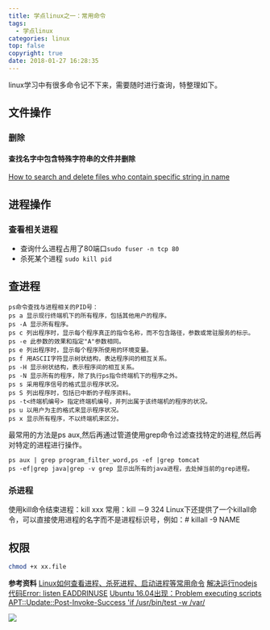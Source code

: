 ```yaml
---
title: 学点linux之一：常用命令
tags:
  - 学点linux
categories: linux
top: false
copyright: true
date: 2018-01-27 16:28:35
---
```

linux学习中有很多命令记不下来，需要随时进行查询，特整理如下。
<!--more-->
## 文件操作
### 删除
#### 查找名字中包含特殊字符串的文件并删除
[How to search and delete files who contain specific string in name](https://askubuntu.com/questions/625219/how-to-search-and-delete-files-who-contain-specific-string-in-name)
## 进程操作
### 查看相关进程
* 查询什么进程占用了80端口`sudo fuser -n tcp 80`
* 杀死某个进程 `sudo kill pid`

## 查进程
```
ps命令查找与进程相关的PID号：
ps a 显示现行终端机下的所有程序，包括其他用户的程序。
ps -A 显示所有程序。
ps c 列出程序时，显示每个程序真正的指令名称，而不包含路径，参数或常驻服务的标示。
ps -e 此参数的效果和指定"A"参数相同。
ps e 列出程序时，显示每个程序所使用的环境变量。
ps f 用ASCII字符显示树状结构，表达程序间的相互关系。
ps -H 显示树状结构，表示程序间的相互关系。
ps -N 显示所有的程序，除了执行ps指令终端机下的程序之外。
ps s 采用程序信号的格式显示程序状况。
ps S 列出程序时，包括已中断的子程序资料。
ps -t<终端机编号> 指定终端机编号，并列出属于该终端机的程序的状况。
ps u 以用户为主的格式来显示程序状况。
ps x 显示所有程序，不以终端机来区分。
```
最常用的方法是ps aux,然后再通过管道使用grep命令过滤查找特定的进程,然后再对特定的进程进行操作。
```
ps aux | grep program_filter_word,ps -ef |grep tomcat
ps -ef|grep java|grep -v grep 显示出所有的java进程，去处掉当前的grep进程。
```

### 杀进程
使用kill命令结束进程：kill xxx
常用：kill －9 324
Linux下还提供了一个killall命令，可以直接使用进程的名字而不是进程标识号，例如：# killall -9 NAME

## 权限
```bash
chmod +x xx.file
```

**参考资料**
[Linux如何查看进程、杀死进程、启动进程等常用命令](https://blog.csdn.net/wojiaopanpan/article/details/7286430)
[解决运行nodejs代码Error: listen EADDRINUSE](http://blog.sina.com.cn/s/blog_96f94f710101cqas.html)
[Ubuntu 16.04出现：Problem executing scripts APT::Update::Post-Invoke-Success 'if /usr/bin/test -w /var/](https://blog.csdn.net/zzq123686/article/details/77454066)

![](http://static.zhyjor.com/wexin.png)

